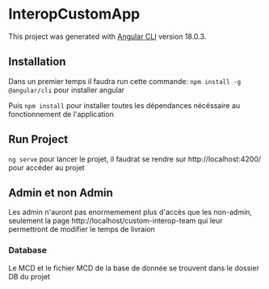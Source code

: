 # InteropCustomApp

This project was generated with [Angular CLI](https://github.com/angular/angular-cli) version 18.0.3.

## Installation

Dans un premier temps il faudra run cette commande: `npm install -g @angular/cli` pour installer angular

Puis `npm install` pour installer toutes les dépendances nécéssaire au fonctionnement de l'application

## Run Project

`ng serve` pour lancer le projet, il faudrat se rendre sur http://localhost:4200/ pour accéder au projet

## Admin et non Admin

Les admin n'auront pas enormemement plus d'accès que les non-admin, seulement la page http://localhost/custom-interop-team qui leur permettront de modifier le temps de livraion

### Database

Le MCD et le fichier MCD de la base de donnée se trouvent dans le dossier DB du projet
